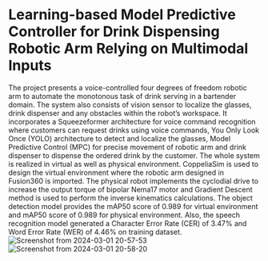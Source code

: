 # Learning-based Model Predictive Controller for Drink Dispensing Robotic Arm Relying on Multimodal Inputs

The project presents a voice-controlled four degrees of freedom robotic arm to
automate the monotonous task of drink serving in a bartender domain. The system also
consists of vision sensor to localize the glasses, drink dispenser and any obstacles
within the robot’s workspace. It incorporates a Squeezeformer architecture for voice
command recognition where customers can request drinks using voice commands, You
Only Look Once (YOLO) architecture to detect and localize the glasses, Model
Predictive Control (MPC) for precise movement of robotic arm and drink dispenser to
dispense the ordered drink by the customer. The whole system is realized in virtual as
well as physical environment. CoppeliaSim is used to design the virtual environment
where the robotic arm designed in Fusion360 is imported. The physical robot
implements the cyclodial drive to increase the output torque of bipolar Nema17 motor
and Gradient Descent method is used to perform the inverse kinematics calculations.
The object detection model provides the mAP50 score of 0.989 for virtual environment
and mAP50 score of 0.989 for physical environment. Also, the speech recognition
model generated a Character Error Rate (CER) of 3.47% and Word Error Rate (WER)
of 4.46% on training dataset.
![Screenshot from 2024-03-01 20-57-53](https://github.com/Bikash9841/Drink-Serving-Robotic-Arm-Relying-on-Multimodal-Inputs/assets/58942839/3cee81eb-e179-472a-a85b-cd7b4d99db4e)
![Screenshot from 2024-03-01 20-58-20](https://github.com/Bikash9841/Drink-Serving-Robotic-Arm-Relying-on-Multimodal-Inputs/assets/58942839/12cf5f19-b37d-4fdf-a061-1577f6d5d135)
